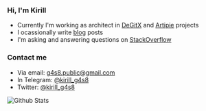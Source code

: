 ### Hi, I'm Kirill

- Currently I'm working as architect in [DeGitX] and [Artipie] projects
- I ocassionally write [blog] posts
- I'm asking and answering questions on [StackOverflow]

### Contact me
 - Via email: [g4s8.public@gmail.com](mailto:g4s8.public@gmail.com)
 - In Telegram: [@kirill_g4s8](https://t.me/kirill_g4s8)
 - Twitter: [@kirill_g4s8](https://twitter.com/kirill_g4s8/)

<a href="https://github.com/g4s8"><img align="left" alt="Github Stats" src="https://github-readme-stats-codestackr.vercel.app/api?username=g4s8&show_icons=true&hide_border=true&hide_title=true&hide_rank=true" /></a>

[DeGitX]: https://github.com/cqfn/degitx
[Artipie]: https://github.com/artipie
[blog]: https://www.g4s8.wtf
[StackOverflow]: https://stackoverflow.com/users/1723695/kirill

